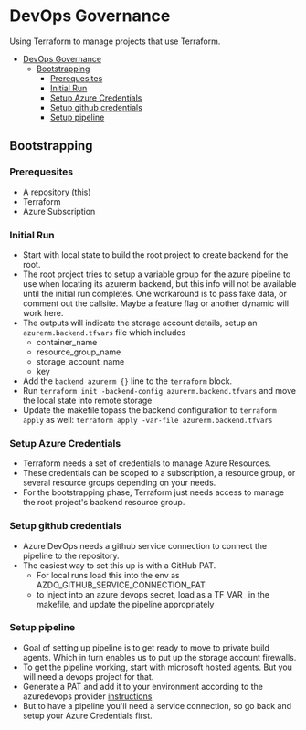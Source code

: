 # DevOps Governance

Using Terraform to manage projects that use Terraform.

- [DevOps Governance](#devops-governance)
  - [Bootstrapping](#bootstrapping)
    - [Prerequesites](#prerequesites)
    - [Initial Run](#initial-run)
    - [Setup Azure Credentials](#setup-azure-credentials)
    - [Setup github credentials](#setup-github-credentials)
    - [Setup pipeline](#setup-pipeline)

## Bootstrapping

### Prerequesites

* A repository (this)
* Terraform
* Azure Subscription

### Initial Run

* Start with local state to build the root project to create backend for the root. 
* The root project tries to setup a variable group for the azure pipeline to use when locating its azurerm backend, but this info will not be available until the initial run completes.  One workaround is to pass fake data, or comment out the callsite.  Maybe a feature flag or another dynamic will work here.
* The outputs will indicate the storage account details, setup an `azurerm.backend.tfvars` file which includes
  * container_name
  * resource_group_name
  * storage_account_name
  * key
* Add the `backend azurerm {}` line to the `terraform` block.
* Run `terraform init -backend-config azurerm.backend.tfvars` and move the local state into remote storage
* Update the makefile topass the backend configuration to `terraform apply` as well: `terraform apply -var-file azurerm.backend.tfvars`

### Setup Azure Credentials

* Terraform needs a set of credentials to manage Azure Resources. 
* These credentials can be scoped to a subscription, a resource group, or several resource groups depending on your needs.
* For the bootstrapping phase, Terraform just needs access to manage the root project's backend resource group.

### Setup github credentials

* Azure DevOps needs a github service connection to connect the pipeline to the repository.
* The easiest way to set this up is with a GitHub PAT.
  * For local runs load this into the env as AZDO_GITHUB_SERVICE_CONNECTION_PAT
  * to inject into an azure devops secret, load as a TF_VAR_ in the makefile, and update the pipeline appropriately

### Setup pipeline

* Goal of setting up pipeline is to get ready to move to private build agents.  Which in turn enables us to put up the storage account firewalls.
* To get the pipeline working, start with microsoft hosted agents.  But you will need a devops project for that.
* Generate a PAT and add it to your environment according to the azuredevops provider [instructions][1]
* But to have a pipeline you'll need a service connection, so go back and setup your Azure Credentials first.


[1]: https://registry.terraform.io/providers/microsoft/azuredevops/latest/docs